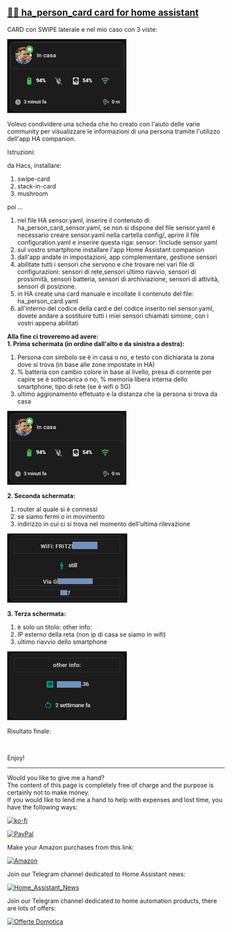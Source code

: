 <h2><span style="text-decoration: underline;"><strong>🧑🏻 ha_person_card card for home assistant</strong></span></h2>

CARD con SWIPE laterale e nel mio caso con 3 viste:

<p><img src="example/example1.jpg" alt="" /></p>

<p>Volevo condividere una scheda che ho creato con l'aiuto delle varie community per visualizzare le informazioni di una persona tramite l'utilizzo dell'app HA companion.</p>

<p dir="auto">Istruzioni:</p>

da Hacs, installare:
1. swipe-card
2. stack-in-card
3. mushroom

poi ...
1. nel file HA sensor.yaml, inserire il contenuto di ha_person_card_sensor.yaml, se non si dispone del file sensor.yaml è necessario creare sensor.yaml nella cartella config/, aprire il file configuration.yaml e inserire questa riga: sensor: !include sensor.yaml
2. sul vostro smartphone installare l'app Home Assistant companion
3. dall'app andate in impostazioni, app complementare, gestione sensori
4. abilitate tutti i sensori che servono e che trovare nei vari file di configurazioni: sensori di rete,sensori ultimo riavvio, sensori di prossimità, sensori batteria, sensori di archiviazione, sensori di attività, sensori di posizione.
5. in HA create una card manuale e incollate il contenuto del file: ha_person_card.yaml
6. all'interno del codice della card e del codice inserito nel sensor.yaml, dovete andare a sostituire tutti i miei sensori chiamati simone, con i vostri appena abilitati

<strong>Alla fine ci troveremo ad avere:</strong><br />
<strong>1. Prima schermata (in ordine dall'alto e da sinistra a destra):</strong>
1. Persona con simbolo se è in casa o no, e testo con dichiarata la zona dove si trova (in base alle zone impostate in HA)
2. % batteria con cambio colore in base al livello, presa di corrente per capire se è sottocarica o no, % memoria libera interna dello smartphone, tipo di rete (se è wifi o 5G)
3. ultimo aggionamento effetuato e la distanza che la persona si trova da casa

<p><img src="example/example1.jpg" alt="" /></p>

<strong>2. Seconda schermata:</strong>
1. router al quale si è connessi
2. se siamo fermi o in movimento
3. indirizzo in cui ci si trova nel momento dell'ultima rilevazione

<p><img src="example/example2.jpg" alt="" /></p>

<strong>3. Terza schermata:</strong>
1. è solo un titolo: other info:
2. IP esterno della reta (non ip di casa se siamo in wifi)
3. ultimo riavvio dello smartphone

<p><img src="example/example3.jpg" alt="" /></p>

Risultato finale:

<p><img src="example/example4.gif" alt="" /></p>

<p>Enjoy!</p>

----------------------------------------
<p>Would you like to give me a hand?<br />The content of this page is completely free of charge and the purpose is certainly not to make money.<br />If you would like to lend me a hand to help with expenses and lost time, you have the following ways:</p>

[![ko-fi](https://ko-fi.com/img/githubbutton_sm.svg)](https://ko-fi.com/C0C713VTGJ)

[![PayPal](https://github.com/Simonz82/desktop-tutorial/blob/main/paypal.svg)](https://www.paypal.com/paypalme/simongmail)

Make your Amazon purchases from this link:

[![Amazon](https://github.com/Simonz82/desktop-tutorial/blob/main/Amazon_logo.jpg)](https://amzn.to/3XWWTgz)

Join our Telegram channel dedicated to Home Assistant news:

[![Home_Assistant_News](https://github.com/Simonz82/desktop-tutorial/blob/main/home_assistant_news.jpg)](https://t.me/Home_Assistant_News)

Join our Telegram channel dedicated to home automation products, there are lots of offers:

[![Offerte Domotica](https://github.com/Simonz82/desktop-tutorial/blob/main/offerte_domotica.jpg)](https://t.me/offerte_domotica_ita)

